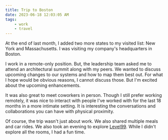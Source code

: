 ```yaml
---
title: Trip to Boston
date: 2023-06-18 12:03:05 AM
tags:
    - work
    - travel
---
```


At the end of last month, I added two more states to my visited list: New York and Massachusetts. I was visiting my company's headquarters in Boston.

I work in a remote-only position. But, the leadership team asked me to attend an architectural summit along with my peers. We wanted to discuss upcoming changes to our systems and how to map them best out. For what I hope would be obvious reasons, I cannot discuss those. But I'm excited about the upcoming enhancements.

It was also great to meet coworkers in person. Though I still prefer working remotely, it was nice to interact with people I've worked with for the last 18 months in a more intimate setting. It is interesting the conversations and collaborations you can have with physical proximity.

Of course, the trip wasn't just about work. We also shared multiple meals and car rides. We also took an evening to explore [Level99](https://www.level99.com/). While I didn't explore all the rooms, I had a fun time.
